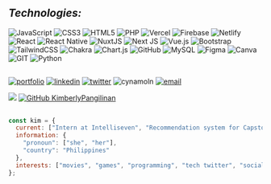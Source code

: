 ## _Technologies:_
![JavaScript](https://img.shields.io/badge/javascript-7f9374.svg?style=for-the-badge&logo=javascript&logoColor=white) ![CSS3](https://img.shields.io/badge/css3-7f9374.svg?style=for-the-badge&logo=css3&logoColor=white) ![HTML5](https://img.shields.io/badge/html5-7f9374.svg?style=for-the-badge&logo=html5&logoColor=white) ![PHP](https://img.shields.io/badge/php-7f9374.svg?style=for-the-badge&logo=php&logoColor=white) ![Vercel](https://img.shields.io/badge/vercel-7f9374.svg?style=for-the-badge&logo=vercel&logoColor=white) ![Firebase](https://img.shields.io/badge/firebase-7f9374.svg?style=for-the-badge&logo=firebase&logoColor=white) ![Netlify](https://img.shields.io/badge/netlify-7f9374.svg?style=for-the-badge&logo=netlify&logoColor=white) ![React](https://img.shields.io/badge/react-7f9374.svg?style=for-the-badge&logo=react&logoColor=white) ![React Native](https://img.shields.io/badge/react_native-7f9374.svg?style=for-the-badge&logo=react&logoColor=white) ![NuxtJS](https://img.shields.io/badge/Nuxt-7f9374?style=for-the-badge&logo=nuxt.js&logoColor=white) ![Next JS](https://img.shields.io/badge/Next-7f9374?style=for-the-badge&logo=next.js&logoColor=white) ![Vue.js](https://img.shields.io/badge/vuejs-7f9374.svg?style=for-the-badge&logo=vuedotjs&logoColor=white) ![Bootstrap](https://img.shields.io/badge/bootstrap-7f9374.svg?style=for-the-badge&logo=bootstrap&logoColor=white) ![TailwindCSS](https://img.shields.io/badge/tailwindcss-7f9374.svg?style=for-the-badge&logo=tailwind-css&logoColor=white) ![Chakra](https://img.shields.io/badge/chakra-7f9374.svg?style=for-the-badge&logo=chakraui&logoColor=white) ![Chart.js](https://img.shields.io/badge/chart.js-7f9374.svg?style=for-the-badge&logo=chart.js&logoColor=white) ![GitHub](https://img.shields.io/badge/GitHub-7f9374.svg?style=for-the-badge&logo=github&logoColor=white) ![MySQL](https://img.shields.io/badge/mysql-7f9374.svg?style=for-the-badge&logo=mysql&logoColor=white) ![Figma](https://img.shields.io/badge/figma-7f9374.svg?style=for-the-badge&logo=figma&logoColor=white) ![Canva](https://img.shields.io/badge/Canva-7f9374.svg?style=for-the-badge&logo=Canva&logoColor=white) ![GIT](https://img.shields.io/badge/Git-7f9374?style=for-the-badge&logo=git&logoColor=white) ![Python](https://img.shields.io/badge/Python-7f9374?style=for-the-badge&logo=git&logoColor=white)

##
[![portfolio](https://img.shields.io/badge/my_portfolio-4f5f45?style=for-the-badge&logo=ko-fi&logoColor=white)](https://kimberly-pangilinan.vercel.app) [![linkedin](https://img.shields.io/badge/linkedin-4f5f45?style=for-the-badge&logo=linkedin&logoColor=white)](https://www.linkedin.com/in/kimberlypangilinan/) [![twitter](https://img.shields.io/badge/twitter-4f5f45?style=for-the-badge&logo=twitter&logoColor=white)](https://twitter.com/kpangilinan_dev) ![cynamoln](https://img.shields.io/badge/cynamoln-4f5f45?style=for-the-badge&logo=discord&logoColor=white) [![email](https://img.shields.io/badge/gmail-4f5f45?style=for-the-badge&logo=gmail&logoColor=white)](mailto:kimberlypangilinan2001@gmail.com)

[![](https://visitcount.itsvg.in/api?id=kimberlypangilinan&icon=0&color=12)](https://visitcount.itsvg.in)
[![GitHub KimberlyPangilinan](https://img.shields.io/github/followers/kimberlypangilinan?label=follow&style=social)](https://github.com/kimberlypangilinan)
##
```javascript
const kim = {
  current: ["Intern at Intelliseven", "Recommendation system for Capstone", "Project with my Partner"],
  information: {
    "pronoun": ["she", "her"],
    "country": "Philippines"
  },
  interests: ["movies", "games", "programming", "tech twitter", "social media", "connecting", "hackathon"],
};
```


